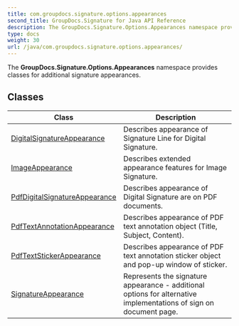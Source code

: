```yaml
---
title: com.groupdocs.signature.options.appearances
second_title: GroupDocs.Signature for Java API Reference
description: The GroupDocs.Signature.Options.Appearances namespace provides classes for additional signature appearances.
type: docs
weight: 30
url: /java/com.groupdocs.signature.options.appearances/
---
```


The **GroupDocs.Signature.Options.Appearances** namespace provides classes for additional signature appearances.


## Classes

| Class | Description |
| --- | --- |
| [DigitalSignatureAppearance](../com.groupdocs.signature.options.appearances/digitalsignatureappearance) | Describes appearance of Signature Line for Digital Signature. |
| [ImageAppearance](../com.groupdocs.signature.options.appearances/imageappearance) | Describes extended appearance features for Image Signature. |
| [PdfDigitalSignatureAppearance](../com.groupdocs.signature.options.appearances/pdfdigitalsignatureappearance) | Describes appearance of Digital Signature are on PDF documents. |
| [PdfTextAnnotationAppearance](../com.groupdocs.signature.options.appearances/pdftextannotationappearance) | Describes appearance of PDF text annotation object (Title, Subject, Content). |
| [PdfTextStickerAppearance](../com.groupdocs.signature.options.appearances/pdftextstickerappearance) | Describes appearance of PDF text annotation sticker object and pop-up window of sticker. |
| [SignatureAppearance](../com.groupdocs.signature.options.appearances/signatureappearance) | Represents the signature appearance - additional options for alternative implementations of sign on document page. |
